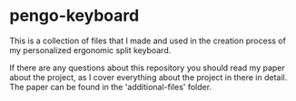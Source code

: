 # pengo-keyboard
This is a collection of files that I made and used in the creation process of my personalized ergonomic split keyboard.

If there are any questions about this repository you should read my paper about the project, as I cover everything about the project in there in detail.
The paper can be found in the 'additional-files' folder.
